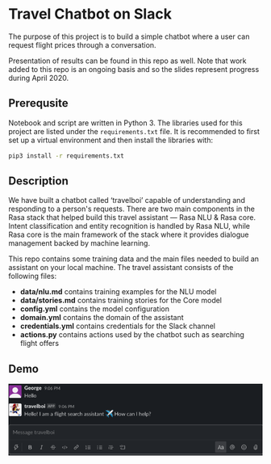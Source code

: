 # Travel Chatbot on Slack

The purpose of this project is to build a simple chatbot where a user can request flight prices through a conversation.

Presentation of results can be found in this repo as well. Note that work added to this repo is an ongoing basis and so the slides represent progress during April 2020.

## Prerequsite
Notebook and script are written in Python 3. The libraries used for this project are listed under the `requirements.txt` file. It is recommended to first set up a virtual environment and then install the libraries with:

```bash
pip3 install -r requirements.txt
```

## Description
We have built a chatbot called ‘travelboi’ capable of understanding and responding to a person's requests. There are two main components in the Rasa stack that helped build this travel assistant — Rasa NLU & Rasa core. Intent classification and entity recognition is handled by Rasa NLU, while Rasa core is the main framework of the stack where it provides dialogue management backed by machine learning. 

This repo contains some training data and the main files needed to build an assistant on your local machine. The travel assistant consists of the following files:

- **data/nlu.md** contains training examples for the NLU model  
- **data/stories.md** contains training stories for the Core model  
- **config.yml** contains the model configuration
- **domain.yml** contains the domain of the assistant  
- **credentials.yml** contains credentials for the Slack channel
- **actions.py** contains actions used by the chatbot such as searching flight offers

## Demo
![](web/conversation_demo.gif)